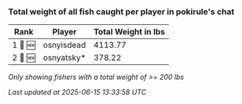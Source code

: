 ### Total weight of all fish caught per player in pokirule's chat
| Rank | Player | Total Weight in lbs |
|------|--------|---------|
| 1 🥇 🆕 | osnyisdead | 4113.77 |
| 2 🥈 🆕 | osnyatsky* | 378.22 |

_Only showing fishers with a total weight of >= 200 lbs_

_Last updated at 2025-06-15 13:33:58 UTC_